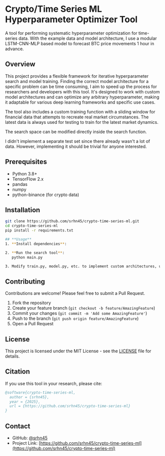 # Crypto/Time Series ML Hyperparameter Optimizer Tool

A tool for performing systematic hyperparameter optimization for time-series data. With the example data and model architecture, I use a modular LSTM-CNN-MLP based model to forecast BTC price movements 1 hour in advance.

## Overview

This project provides a flexible framework for iterative hyperparameter search and model training. Finding the correct model architecture for a specific problem can be time consuming, I aim to speed up the process for researchers and developers with this tool. It's designed to work with custom model architectures and can optimize any arbitrary hyperparameter, making it adaptable for various deep learning frameworks and specific use cases.

The tool also includes a custom training function with a sliding window for financial data that attempts to recreate real market circumstances.
The latest data is always used for testing to train for the latest market dynamics.

The search space can be modified directly inside the search function.

I didn't implement a separate test set since there already wasn't a lot of data. However, implementing it should be trivial for anyone interested.


## Prerequisites
- Python 3.8+
- TensorFlow 2.x
- pandas
- numpy
- python-binance (for crypto data)

## Installation

```bash
git clone https://github.com/srhn45/crypto-time-series-ml.git
cd crypto-time-series-ml
pip install -r requirements.txt

## **Usage**  
1. **Install dependencies**:  

2. **Run the search tool**:
   python main.py

3. Modify train.py, model.py, etc. to implement custom architectures, use different datasets or modify the search space.
```

## Contributing

Contributions are welcome! Please feel free to submit a Pull Request.

1. Fork the repository
2. Create your feature branch (`git checkout -b feature/AmazingFeature`)
3. Commit your changes (`git commit -m 'Add some AmazingFeature'`)
4. Push to the branch (`git push origin feature/AmazingFeature`)
5. Open a Pull Request

## License

This project is licensed under the MIT License - see the [LICENSE](LICENSE) file for details.

## Citation

If you use this tool in your research, please cite:

```bibtex
@software{crypto-time-series-ml,
  author = {srhn45},
  year = {2025},
  url = {https://github.com/srhn45/crypto-time-series-ml}
}
```

## Contact

- GitHub: [@srhn45](https://github.com/srhn45)
- Project Link: [https://github.com/srhn45/crypto-time-series-ml](https://github.com/srhn45/crypto-time-series-ml)

